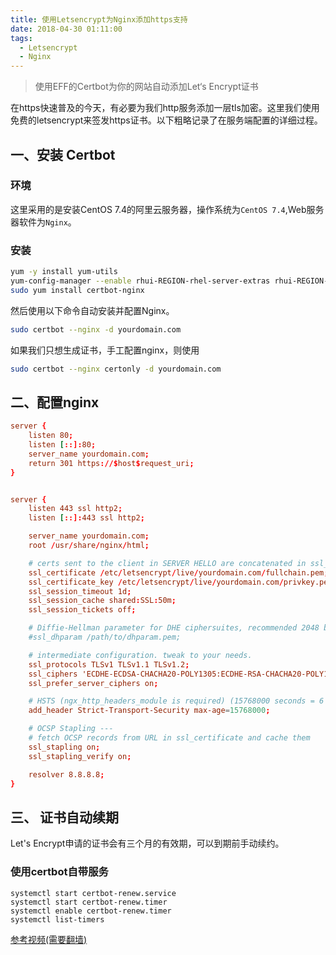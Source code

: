 ```yaml
---
title: 使用Letsencrypt为Nginx添加https支持
date: 2018-04-30 01:11:00
tags:
  - Letsencrypt
  - Nginx
---
```


> 使用EFF的Certbot为你的网站自动添加Let‘s Encrypt证书

在https快速普及的今天，有必要为我们http服务添加一层tls加密。这里我们使用免费的letsencrypt来签发https证书。以下粗略记录了在服务端配置的详细过程。

## 一、安装 Certbot

### 环境

这里采用的是安装CentOS 7.4的阿里云服务器，操作系统为`CentOS 7.4`,Web服务器软件为`Nginx`。

### 安装

```bash
yum -y install yum-utils
yum-config-manager --enable rhui-REGION-rhel-server-extras rhui-REGION-rhel-server-optional
sudo yum install certbot-nginx
```

然后使用以下命令自动安装并配置Nginx。

```bash
sudo certbot --nginx -d yourdomain.com
```

如果我们只想生成证书，手工配置nginx，则使用
```bash
sudo certbot --nginx certonly -d yourdomain.com
```

## 二、配置nginx

```conf
server {
    listen 80;
    listen [::]:80;
    server_name yourdomain.com;
    return 301 https://$host$request_uri;
}


server {
    listen 443 ssl http2;
    listen [::]:443 ssl http2;

    server_name yourdomain.com;
    root /usr/share/nginx/html;

    # certs sent to the client in SERVER HELLO are concatenated in ssl_certificate
    ssl_certificate /etc/letsencrypt/live/yourdomain.com/fullchain.pem;
    ssl_certificate_key /etc/letsencrypt/live/yourdomain.com/privkey.pem;
    ssl_session_timeout 1d;
    ssl_session_cache shared:SSL:50m;
    ssl_session_tickets off;

    # Diffie-Hellman parameter for DHE ciphersuites, recommended 2048 bits
    #ssl_dhparam /path/to/dhparam.pem;

    # intermediate configuration. tweak to your needs.
    ssl_protocols TLSv1 TLSv1.1 TLSv1.2;
    ssl_ciphers 'ECDHE-ECDSA-CHACHA20-POLY1305:ECDHE-RSA-CHACHA20-POLY1305:ECDHE-ECDSA-AES128-GCM-SHA256:ECDHE-RSA-AES128-GCM-SHA256:ECDHE-ECDSA-AES256-GCM-SHA384:ECDHE-RSA-AES256-GCM-SHA384:DHE-RSA-AES128-GCM-SHA256:DHE-RSA-AES256-GCM-SHA384:ECDHE-ECDSA-AES128-SHA256:ECDHE-RSA-AES128-SHA256:ECDHE-ECDSA-AES128-SHA:ECDHE-RSA-AES256-SHA384:ECDHE-RSA-AES128-SHA:ECDHE-ECDSA-AES256-SHA384:ECDHE-ECDSA-AES256-SHA:ECDHE-RSA-AES256-SHA:DHE-RSA-AES128-SHA256:DHE-RSA-AES128-SHA:DHE-RSA-AES256-SHA256:DHE-RSA-AES256-SHA:ECDHE-ECDSA-DES-CBC3-SHA:ECDHE-RSA-DES-CBC3-SHA:EDH-RSA-DES-CBC3-SHA:AES128-GCM-SHA256:AES256-GCM-SHA384:AES128-SHA256:AES256-SHA256:AES128-SHA:AES256-SHA:DES-CBC3-SHA:!DSS';
    ssl_prefer_server_ciphers on;

    # HSTS (ngx_http_headers_module is required) (15768000 seconds = 6 months)
    add_header Strict-Transport-Security max-age=15768000;

    # OCSP Stapling ---
    # fetch OCSP records from URL in ssl_certificate and cache them
    ssl_stapling on;
    ssl_stapling_verify on;

    resolver 8.8.8.8;
}
```

## 三、 证书自动续期

Let's Encrypt申请的证书会有三个月的有效期，可以到期前手动续约。

### 使用certbot自带服务

```
systemctl start certbot-renew.service
systemctl start certbot-renew.timer
systemctl enable certbot-renew.timer
systemctl list-timers

```
[参考视频(需要翻墙)](https://www.youtube.com/watch?v=eHVc08HVTwI)
